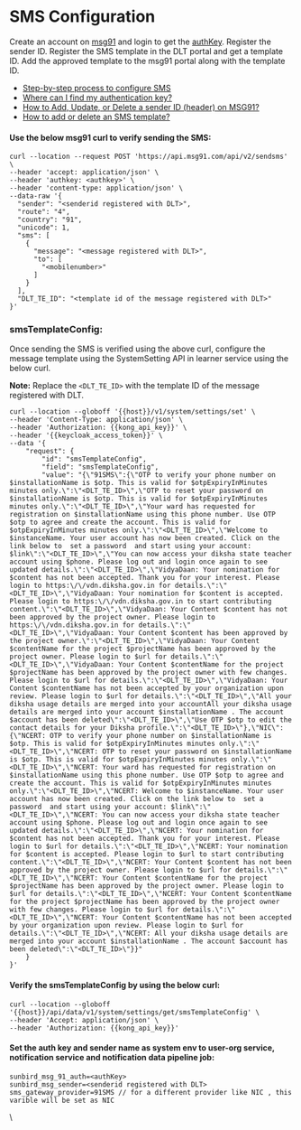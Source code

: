 # SMS Configuration

Create an account on [msg91](https://msg91.com/in) and login to get the [authKey](https://msg91.com/help/MSG91/where-can-i-find-my-authentication-key). Register the sender ID. Register the SMS template in the DLT portal and get a template ID. Add the approved template to the msg91 portal along with the template ID.

* [Step-by-step process to configure SMS](https://msg91.com/help/MSG91/step-by-step-process-to-configure-sms)
* [Where can I find my authentication key?](https://msg91.com/help/MSG91/where-can-i-find-my-authentication-key)
* [How to Add, Update, or Delete a sender ID (header) on MSG91?](https://msg91.com/help/MSG91/how-to-add-sender-id-in-msg91)
* [How to add or delete an SMS template?](https://msg91.com/help/MSG91/how-to-add-or-delete-an-sms-template)

#### Use the below msg91 curl to verify sending the SMS: <a href="#use-the-below-msg91-curl-to-verify-sending-the-sms" id="use-the-below-msg91-curl-to-verify-sending-the-sms"></a>

```
curl --location --request POST 'https://api.msg91.com/api/v2/sendsms' \
--header 'accept: application/json' \
--header 'authkey: <authkey>' \
--header 'content-type: application/json' \
--data-raw '{
  "sender": "<senderid registered with DLT>",
  "route": "4",
  "country": "91",
  "unicode": 1,
  "sms": [
    {
      "message": "<message registered with DLT>",
      "to": [
        "<mobilenumber>"
      ]
    }
  ],
  "DLT_TE_ID": "<template id of the message registered with DLT>"
}'
```

### smsTemplateConfig: <a href="#smstemplateconfig" id="smstemplateconfig"></a>

Once sending the SMS is verified using the above curl, configure the message template using the SystemSetting API in learner service using the below curl.

**Note:** Replace the `<DLT_TE_ID>` with the template ID of the message registered with DLT.

```
curl --location --globoff '{{host}}/v1/system/settings/set' \
--header 'Content-Type: application/json' \
--header 'Authorization: {{kong_api_key}}' \
--header '{{keycloak_access_token}}' \
--data '{
    "request": {
        "id": "smsTemplateConfig",
        "field": "smsTemplateConfig",
        "value": "{\"91SMS\":{\"OTP to verify your phone number on $installationName is $otp. This is valid for $otpExpiryInMinutes minutes only.\":\"<DLT_TE_ID>\",\"OTP to reset your password on $installationName is $otp. This is valid for $otpExpiryInMinutes minutes only.\":\"<DLT_TE_ID>\",\"Your ward has requested for registration on $installationName using this phone number. Use OTP $otp to agree and create the account. This is valid for $otpExpiryInMinutes minutes only.\":\"<DLT_TE_ID>\",\"Welcome to $instanceName. Your user account has now been created. Click on the link below to  set a password  and start using your account: $link\":\"<DLT_TE_ID>\",\"You can now access your diksha state teacher account using $phone. Please log out and login once again to see updated details.\":\"<DLT_TE_ID>\",\"VidyaDaan: Your nomination for $content has not been accepted. Thank you for your interest. Please login to https:\/\/vdn.diksha.gov.in for details.\":\"<DLT_TE_ID>\",\"VidyaDaan: Your nomination for $content is accepted. Please login to https:\/\/vdn.diksha.gov.in to start contributing content.\":\"<DLT_TE_ID>\",\"VidyaDaan: Your Content $content has not been approved by the project owner. Please login to https:\/\/vdn.diksha.gov.in for details.\":\"<DLT_TE_ID>\",\"VidyaDaan: Your Content $content has been approved by the project owner.\":\"<DLT_TE_ID>\",\"VidyaDaan: Your Content $contentName for the project $projectName has been approved by the project owner. Please login to $url for details.\":\"<DLT_TE_ID>\",\"VidyaDaan: Your Content $contentName for the project $projectName has been approved by the project owner with few changes. Please login to $url for details.\":\"<DLT_TE_ID>\",\"VidyaDaan: Your Content $contentName has not been accepted by your organization upon review. Please login to $url for details.\":\"<DLT_TE_ID>\",\"All your diksha usage details are merged into your accountAll your diksha usage details are merged into your account $installationName . The account $account has been deleted\":\"<DLT_TE_ID>\",\"Use OTP $otp to edit the contact details for your Diksha profile.\":\"<DLT_TE_ID>\"},\"NIC\":{\"NCERT: OTP to verify your phone number on $installationName is $otp. This is valid for $otpExpiryInMinutes minutes only.\":\"<DLT_TE_ID>\",\"NCERT: OTP to reset your password on $installationName is $otp. This is valid for $otpExpiryInMinutes minutes only.\":\"<DLT_TE_ID>\",\"NCERT: Your ward has requested for registration on $installationName using this phone number. Use OTP $otp to agree and create the account. This is valid for $otpExpiryInMinutes minutes only.\":\"<DLT_TE_ID>\",\"NCERT: Welcome to $instanceName. Your user account has now been created. Click on the link below to  set a password  and start using your account: $link\":\"<DLT_TE_ID>\",\"NCERT: You can now access your diksha state teacher account using $phone. Please log out and login once again to see updated details.\":\"<DLT_TE_ID>\",\"NCERT: Your nomination for $content has not been accepted. Thank you for your interest. Please login to $url for details.\":\"<DLT_TE_ID>\",\"NCERT: Your nomination for $content is accepted. Please login to $url to start contributing content.\":\"<DLT_TE_ID>\",\"NCERT: Your Content $content has not been approved by the project owner. Please login to $url for details.\":\"<DLT_TE_ID>\",\"NCERT: Your Content $contentName for the project $projectName has been approved by the project owner. Please login to $url for details.\":\"<DLT_TE_ID>\",\"NCERT: Your Content $contentName for the project $projectName has been approved by the project owner with few changes. Please login to $url for details.\":\"<DLT_TE_ID>\",\"NCERT: Your Content $contentName has not been accepted by your organization upon review. Please login to $url for details.\":\"<DLT_TE_ID>\",\"NCERT: All your diksha usage details are merged into your account $installationName . The account $account has been deleted\":\"<DLT_TE_ID>\"}}"
    }
}'
```

#### Verify the smsTemplateConfig by using the below curl: <a href="#verify-the-smstemplateconfig-by-using-the-below-curl" id="verify-the-smstemplateconfig-by-using-the-below-curl"></a>

```
curl --location --globoff '{{host}}/api/data/v1/system/settings/get/smsTemplateConfig' \
--header 'Accept: application/json' \
--header 'Authorization: {{kong_api_key}}'
```

#### Set the auth key and sender name as system env to user-org service, notification service and notification data pipeline job: <a href="#set-the-auth-key-and-sender-name-as-system-env-to-learner-service-notification-service-and-notificat" id="set-the-auth-key-and-sender-name-as-system-env-to-learner-service-notification-service-and-notificat"></a>

```
sunbird_msg_91_auth=<authKey> 
sunbird_msg_sender=<senderid registered with DLT>
sms_gateway_provider=91SMS // for a different provider like NIC , this varible will be set as NIC
```

&#x20;

\
